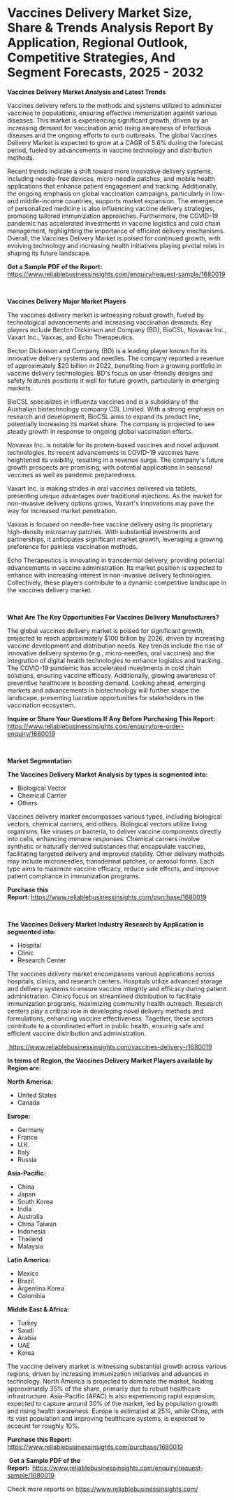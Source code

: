 <p><h1>Vaccines Delivery Market Size, Share & Trends Analysis Report By Application, Regional Outlook, Competitive Strategies, And Segment Forecasts, 2025 - 2032</h1></p><p><strong>Vaccines Delivery Market Analysis and Latest Trends</strong></p>
<p><p>Vaccines delivery refers to the methods and systems utilized to administer vaccines to populations, ensuring effective immunization against various diseases. This market is experiencing significant growth, driven by an increasing demand for vaccination amid rising awareness of infectious diseases and the ongoing efforts to curb outbreaks. The global Vaccines Delivery Market is expected to grow at a CAGR of 5.6% during the forecast period, fueled by advancements in vaccine technology and distribution methods.</p><p>Recent trends indicate a shift toward more innovative delivery systems, including needle-free devices, micro-needle patches, and mobile health applications that enhance patient engagement and tracking. Additionally, the ongoing emphasis on global vaccination campaigns, particularly in low- and middle-income countries, supports market expansion. The emergence of personalized medicine is also influencing vaccine delivery strategies, promoting tailored immunization approaches. Furthermore, the COVID-19 pandemic has accelerated investments in vaccine logistics and cold chain management, highlighting the importance of efficient delivery mechanisms. Overall, the Vaccines Delivery Market is poised for continued growth, with evolving technology and increasing health initiatives playing pivotal roles in shaping its future landscape.</p></p>
<p><strong>Get a Sample PDF of the Report:&nbsp;</strong> <a href="https://www.reliablebusinessinsights.com/enquiry/request-sample/1680019?utm_campaign=2117&utm_medium=2&utm_source=Github&utm_content=ia&utm_term=03032025&utm_id=vaccines-delivery">https://www.reliablebusinessinsights.com/enquiry/request-sample/1680019</a></p>
<p>&nbsp;</p>
<p><strong>Vaccines Delivery Major Market Players</strong></p>
<p><p>The vaccines delivery market is witnessing robust growth, fueled by technological advancements and increasing vaccination demands. Key players include Becton Dickinson and Company (BD), BioCSL, Novavax Inc., Vaxart Inc., Vaxxas, and Echo Therapeutics.</p><p>Becton Dickinson and Company (BD) is a leading player known for its innovative delivery systems and needles. The company reported a revenue of approximately $20 billion in 2022, benefiting from a growing portfolio in vaccine delivery technologies. BD's focus on user-friendly designs and safety features positions it well for future growth, particularly in emerging markets.</p><p>BioCSL specializes in influenza vaccines and is a subsidiary of the Australian biotechnology company CSL Limited. With a strong emphasis on research and development, BioCSL aims to expand its product line, potentially increasing its market share. The company is projected to see steady growth in response to ongoing global vaccination efforts.</p><p>Novavax Inc. is notable for its protein-based vaccines and novel adjuvant technologies. Its recent advancements in COVID-19 vaccines have heightened its visibility, resulting in a revenue surge. The company's future growth prospects are promising, with potential applications in seasonal vaccines as well as pandemic preparedness.</p><p>Vaxart Inc. is making strides in oral vaccines delivered via tablets, presenting unique advantages over traditional injections. As the market for non-invasive delivery options grows, Vaxart's innovations may pave the way for increased market penetration. </p><p>Vaxxas is focused on needle-free vaccine delivery using its proprietary high-density microarray patches. With substantial investments and partnerships, it anticipates significant market growth, leveraging a growing preference for painless vaccination methods.</p><p>Echo Therapeutics is innovating in transdermal delivery, providing potential advancements in vaccine administration. Its market position is expected to enhance with increasing interest in non-invasive delivery technologies. Collectively, these players contribute to a dynamic competitive landscape in the vaccines delivery market.</p></p>
<p>&nbsp;</p>
<p><strong>What Are The Key Opportunities For Vaccines Delivery Manufacturers?</strong></p>
<p><p>The global vaccines delivery market is poised for significant growth, projected to reach approximately $100 billion by 2026, driven by increasing vaccine development and distribution needs. Key trends include the rise of innovative delivery systems (e.g., micro-needles, oral vaccines) and the integration of digital health technologies to enhance logistics and tracking. The COVID-19 pandemic has accelerated investments in cold chain solutions, ensuring vaccine efficacy. Additionally, growing awareness of preventive healthcare is boosting demand. Looking ahead, emerging markets and advancements in biotechnology will further shape the landscape, presenting lucrative opportunities for stakeholders in the vaccination ecosystem.</p></p>
<p><strong>Inquire or Share Your Questions If Any Before Purchasing This Report:</strong> <a href="https://www.reliablebusinessinsights.com/enquiry/pre-order-enquiry/1680019?utm_campaign=2117&utm_medium=2&utm_source=Github&utm_content=ia&utm_term=03032025&utm_id=vaccines-delivery">https://www.reliablebusinessinsights.com/enquiry/pre-order-enquiry/1680019</a></p>
<p>&nbsp;</p>
<p><strong>Market Segmentation</strong></p>
<p><strong>The Vaccines Delivery Market Analysis by types is segmented into:</strong></p>
<p><ul><li>Biological Vector</li><li>Chemical Carrier</li><li>Others</li></ul></p>
<p><p>Vaccines delivery market encompasses various types, including biological vectors, chemical carriers, and others. Biological vectors utilize living organisms, like viruses or bacteria, to deliver vaccine components directly into cells, enhancing immune responses. Chemical carriers involve synthetic or naturally derived substances that encapsulate vaccines, facilitating targeted delivery and improved stability. Other delivery methods may include microneedles, transdermal patches, or aerosol forms. Each type aims to maximize vaccine efficacy, reduce side effects, and improve patient compliance in immunization programs.</p></p>
<p><strong>Purchase this Report:&nbsp;</strong><a href="https://www.reliablebusinessinsights.com/purchase/1680019?utm_campaign=2117&utm_medium=2&utm_source=Github&utm_content=ia&utm_term=03032025&utm_id=vaccines-delivery">https://www.reliablebusinessinsights.com/purchase/1680019</a></p>
<p>&nbsp;</p>
<p><strong>The Vaccines Delivery Market Industry Research by Application is segmented into:</strong></p>
<p><ul><li>Hospital</li><li>Clinic</li><li>Research Center</li></ul></p>
<p><p>The vaccines delivery market encompasses various applications across hospitals, clinics, and research centers. Hospitals utilize advanced storage and delivery systems to ensure vaccine integrity and efficacy during patient administration. Clinics focus on streamlined distribution to facilitate immunization programs, maximizing community health outreach. Research centers play a critical role in developing novel delivery methods and formulations, enhancing vaccine effectiveness. Together, these sectors contribute to a coordinated effort in public health, ensuring safe and efficient vaccine distribution and administration.</p></p>
<p><a href="https://www.reliablebusinessinsights.com/vaccines-delivery-r1680019?utm_campaign=2117&utm_medium=2&utm_source=Github&utm_content=ia&utm_term=03032025&utm_id=vaccines-delivery">&nbsp;https://www.reliablebusinessinsights.com/vaccines-delivery-r1680019</a></p>
<p><strong>In terms of Region, the Vaccines Delivery Market Players available by Region are:</strong></p>
<p>
    <p> <strong> North America: </strong>
        <ul>
            <li>United States</li>
            <li>Canada</li>
        </ul>
        </p> 
    <p> <strong> Europe: </strong>
        <ul>
            <li>Germany</li>
            <li>France</li>
            <li>U.K.</li>
            <li>Italy</li>
            <li>Russia</li>
        </ul>
        </p> 
    <p> <strong> Asia-Pacific: </strong>
        <ul>
            <li>China</li>
            <li>Japan</li>
            <li>South Korea</li>
            <li>India</li>
            <li>Australia</li>
            <li>China Taiwan</li>
            <li>Indonesia</li>
            <li>Thailand</li>
            <li>Malaysia</li>
        </ul>
        </p> 
    <p> <strong> Latin America: </strong>
        <ul>
            <li>Mexico</li>
            <li>Brazil</li>
            <li>Argentina Korea</li>
            <li>Colombia</li>
        </ul>
        </p> 
    <p> <strong> Middle East & Africa: </strong>
        <ul>
            <li>Turkey</li>
            <li>Saudi</li>
            <li>Arabia</li>
            <li>UAE</li>
            <li>Korea</li>
        </ul>
    </p>
    </p>
<p><p>The vaccine delivery market is witnessing substantial growth across various regions, driven by increasing immunization initiatives and advances in technology. North America is projected to dominate the market, holding approximately 35% of the share, primarily due to robust healthcare infrastructure. Asia-Pacific (APAC) is also experiencing rapid expansion, expected to capture around 30% of the market, led by population growth and rising health awareness. Europe is estimated at 25%, while China, with its vast population and improving healthcare systems, is expected to account for roughly 10%.</p></p>
<p><strong>Purchase this Report: </strong><a href="https://www.reliablebusinessinsights.com/purchase/1680019?utm_campaign=2117&utm_medium=2&utm_source=Github&utm_content=ia&utm_term=03032025&utm_id=vaccines-delivery">https://www.reliablebusinessinsights.com/purchase/1680019</a></p>
<p>&nbsp;<strong>Get a Sample PDF of the Report:&nbsp;&nbsp;</strong><a href="https://www.reliablebusinessinsights.com/enquiry/request-sample/1680019?utm_campaign=2117&utm_medium=2&utm_source=Github&utm_content=ia&utm_term=03032025&utm_id=vaccines-delivery">https://www.reliablebusinessinsights.com/enquiry/request-sample/1680019</a></p>
<p><strong></strong></p>
<p>Check more reports on <a href="https://www.reliablebusinessinsights.com/?utm_campaign=2117&utm_medium=2&utm_source=Github&utm_content=ia&utm_term=03032025&utm_id=vaccines-delivery">https://www.reliablebusinessinsights.com/</a></p>